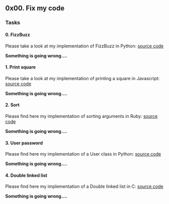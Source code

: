 ## 0x00. Fix my code

### Tasks

#### 0. FizzBuzz

Please take a look at my implementation of FizzBuzz in Python: [source code](link)

**Something is going wrong….**

#### 1. Print square

Please take a look at my implementation of printing a square in Javascript: [source code](link)

**Something is going wrong….**

#### 2. Sort

Please find here my implementation of sorting arguments in Ruby: [source code](link)

**Something is going wrong….**

#### 3. User password

Please find here my implementation of a User class in Python: [source code](link)

**Something is going wrong….**

#### 4. Double linked list

Please find here my implementation of a Double linked list in C: [source code](link)

**Something is going wrong….**

